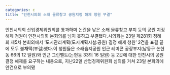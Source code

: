 ```yaml
---
categories: c
title: "인천시의회 소래 물류창고 공원지정 해제 청원 부결"
---
```

인천시의회 산업경제위원회를 통과하며 논란을 낳은 소래 물류창고 부지 등의 공원 지정 해제 청원이 인천시의회 본회의를 넘지 못하고 부결됐다.시의회는 23일 제281회 정례회 제5차 본회의에서 ‘도시관리계획(도시계획시설:공원) 결정 해제 청원’ 2건을 표결 끝에 모두 불채택(부결)했다.이 청원들은 소래습지공원 인근 레미콘 공장부지(남동구 논현동 66의 12 일원)와 인근 그린벨트(논현동 33의 16 일원) 등 2곳에 대한 인천시의 공원 결정 해제를 요구하는 내용으로, 지난22일 산업경제위원회 심의를 거쳐 23일 본회의에 안건으로 부의됐